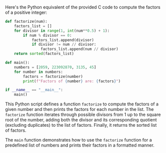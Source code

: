  Here's the Python equivalent of the provided C code to compute the factors of a positive integer:

```python
def factorize(num):
    factors_list = []
    for divisor in range(1, int(num**0.5) + 1):
        if num % divisor == 0:
            factors_list.append(divisor)
            if divisor != num // divisor:
                factors_list.append(num // divisor)
    return sorted(factors_list)

def main():
    numbers = [2059, 223092870, 3135, 45]
    for number in numbers:
        factors = factorize(number)
        print(f"Factors of {number} are: {factors}")

if __name__ == "__main__":
    main()
```

This Python script defines a function `factorize` to compute the factors of a given number and then prints the factors for each number in the list. The `factorize` function iterates through possible divisors from 1 up to the square root of the number, adding both the divisor and its corresponding quotient (excluding duplicates) to the list of factors. Finally, it returns the sorted list of factors.

The `main` function demonstrates how to use the `factorize` function for a predefined list of numbers and prints their factors in a formatted manner.
